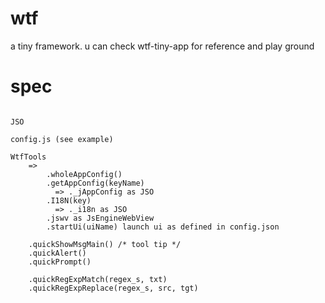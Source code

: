 # wtf

a tiny framework.  u can check wtf-tiny-app for reference and play ground

# spec


```

JSO

config.js (see example)

WtfTools
	=>
		.wholeAppConfig()
		.getAppConfig(keyName)
		  => ._jAppConfig as JSO
		.I18N(key)
		  => ._i18n as JSO
		.jswv as JsEngineWebView
		.startUi(uiName) launch ui as defined in config.json

    .quickShowMsgMain() /* tool tip */
    .quickAlert()
    .quickPrompt()
    
    .quickRegExpMatch(regex_s, txt)
    .quickRegExpReplace(regex_s, src, tgt)

```
